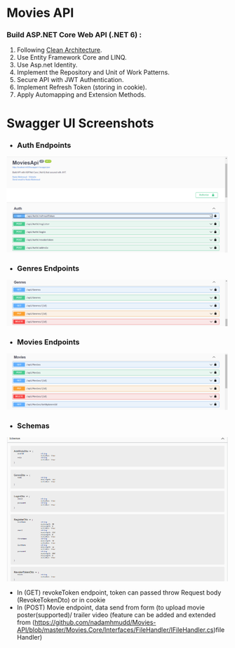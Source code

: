 # Movies API
### Build ASP.NET Core Web API (.NET 6) :
1. Following [Clean Architecture](https://docs.microsoft.com/en-us/dotnet/architecture/modern-web-apps-azure/common-web-application-architectures#clean-architecture).
2. Use Entity Framework Core and LINQ.
3. Use Asp.net Identity.
4. Implement the Repository and Unit of Work Patterns.
5. Secure API with JWT Authentication.
6. Implement Refresh Token (storing in cookie).
7. Apply Automapping and Extension Methods.
# Swagger UI Screenshots
- ### Auth Endpoints
![auth](SwaggerUI-Screenshots/Auth.png)

- ### Genres Endpoints
![auth](SwaggerUI-Screenshots/Geners.png)

- ### Movies Endpoints
![auth](SwaggerUI-Screenshots/Movies.png)

- ### Schemas
![auth](SwaggerUI-Screenshots/Schemas.png)

- In (GET) revokeToken endpoint, token can passed throw Request body (RevokeTokenDto) or in cookie
- In (POST) Movie endpoint, data send from form (to upload movie poster(supported)/ trailer video (feature can be added and extended from (https://github.com/nadamhmudd/Movies-API/blob/master/Movies.Core/Interfaces/FileHandler/IFileHandler.cs)fileHandler)
